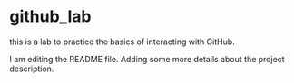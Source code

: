 # github_lab
this is a lab to practice the basics of interacting with GitHub. 

I am editing the README file. Adding some more details about the project description.
